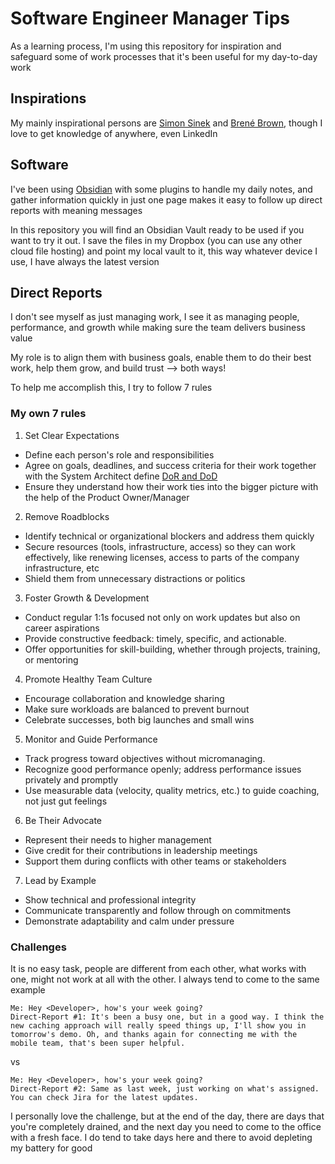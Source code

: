# Software Engineer Manager Tips

As a learning process, I'm using this repository for inspiration and safeguard some of work processes that it's been useful for my day-to-day work

## Inspirations

My mainly inspirational persons are [Simon Sinek](https://simonsinek.com) and [Brené Brown](https://brenebrown.com), though I love to get knowledge of anywhere, even LinkedIn

## Software

I've been using [Obsidian](https://obsidian.md) with some plugins to handle my daily notes, and gather information quickly in just one page makes it easy to follow up direct reports with meaning messages

In this repository you will find an Obsidian Vault ready to be used if you want to try it out. I save the files in my Dropbox (you can use any other cloud file hosting) and point my local vault to it, this way whatever device I use, I have always the latest version

## Direct Reports

I don't see myself as just managing work, I see it as managing people, performance, and growth while making sure the team delivers business value

My role is to align them with business goals, enable them to do their best work, help them grow, and build trust —> both ways!

To help me accomplish this, I try to follow 7 rules

### My own 7 rules

1. Set Clear Expectations
- Define each person's role and responsibilities
- Agree on goals, deadlines, and success criteria for their work together with the System Architect define [DoR and DoD](https://resources.scrumalliance.org/Article/definition-vs-ready)
- Ensure they understand how their work ties into the bigger picture with the help of the Product Owner/Manager

2. Remove Roadblocks
- Identify technical or organizational blockers and address them quickly
- Secure resources (tools, infrastructure, access) so they can work effectively, like renewing licenses, access to parts of the company infrastructure, etc
- Shield them from unnecessary distractions or politics

3. Foster Growth & Development
- Conduct regular 1:1s focused not only on work updates but also on career aspirations
- Provide constructive feedback: timely, specific, and actionable.
- Offer opportunities for skill-building, whether through projects, training, or mentoring

4. Promote Healthy Team Culture
- Encourage collaboration and knowledge sharing
- Make sure workloads are balanced to prevent burnout
- Celebrate successes, both big launches and small wins

5. Monitor and Guide Performance
- Track progress toward objectives without micromanaging.
- Recognize good performance openly; address performance issues privately and promptly
- Use measurable data (velocity, quality metrics, etc.) to guide coaching, not just gut feelings

6. Be Their Advocate
- Represent their needs to higher management
- Give credit for their contributions in leadership meetings
- Support them during conflicts with other teams or stakeholders

7. Lead by Example
- Show technical and professional integrity
- Communicate transparently and follow through on commitments
- Demonstrate adaptability and calm under pressure

### Challenges

It is no easy task, people are different from each other, what works with one, might not work at all with the other. I always tend to come to the same example

```
Me: Hey <Developer>, how's your week going?
Direct-Report #1: It's been a busy one, but in a good way. I think the new caching approach will really speed things up, I'll show you in tomorrow's demo. Oh, and thanks again for connecting me with the mobile team, that's been super helpful.
```

vs

```
Me: Hey <Developer>, how's your week going?
Direct-Report #2: Same as last week, just working on what's assigned. You can check Jira for the latest updates.
```

I personally love the challenge, but at the end of the day, there are days that you're completely drained, and the next day you need to come to the office with a fresh face. I do tend to take days here and there to avoid depleting my battery for good